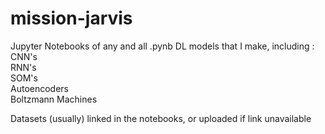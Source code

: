 # mission-jarvis
Jupyter Notebooks of any and all .pynb DL models that I make, including :  
  CNN's  
  RNN's  
  SOM's  
  Autoencoders  
  Boltzmann Machines  

Datasets (usually) linked in the notebooks, or uploaded if link unavailable
